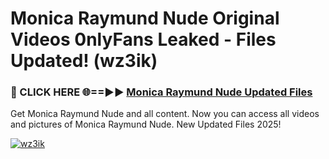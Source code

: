 # Monica Raymund Nude Original Videos 0nlyFans Leaked - Files Updated! (wz3ik)

<h3>🔴 CLICK HERE 🌐==►► <a href="https://tinyurl.com/5h6xmrr3" rel="nofollow">Monica Raymund Nude Updated Files</a></h3>

Get Monica Raymund Nude and all content. Now you can access all videos and pictures of Monica Raymund Nude. New Updated Files 2025!

[![wz3ik](https://i.imgur.com/KVD873Z.gif)](https://tinyurl.com/5h6xmrr3)

